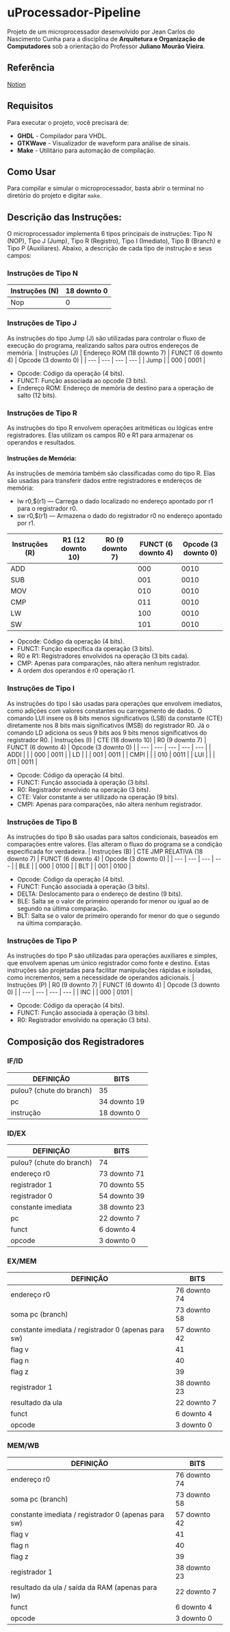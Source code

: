 # uProcessador-Pipeline

Projeto de um microprocessador desenvolvido por Jean Carlos do Nascimento Cunha para a disciplina de **Arquitetura e Organização de Computadores** sob a orientação do Professor **Juliano Mourão Vieira**.
## Referência
[Notion](https://resisted-timimus-fe1.notion.site/Pipeline-1662a778c47f80c79239ec9372a47a6a?pvs=4)
## Requisitos

Para executar o projeto, você precisará de:

- **GHDL** - Compilador para VHDL.
- **GTKWave** - Visualizador de waveform para análise de sinais.
- **Make** - Utilitário para automação de compilação.

## Como Usar

Para compilar e simular o microprocessador, basta abrir o terminal no diretório do projeto e digitar `make`. 

## Descrição das Instruções:
O microprocessador implementa 6 tipos principais de instruções: Tipo N (NOP), Tipo J (Jump), Tipo R (Registro), Tipo I (Imediato), Tipo B (Branch) e Tipo P (Auxiliares). Abaixo, a descrição de cada tipo de instrução e seus campos:
### Instruções de Tipo N
| Instruções (N) | 18 downto 0 |
| --- | --- |
| Nop | 0 |

### Instruções de Tipo J
As instruções do tipo Jump (J) são utilizadas para controlar o fluxo de execução do programa, realizando saltos para outros endereços de memória.
| Instruções (J) | Endereço ROM (18 downto 7) | FUNCT (6 downto 4) | Opcode (3 downto 0) |
| --- | --- | --- | --- |
| Jump |  | 000 | 0001 |
* Opcode: Código da operação (4 bits).
* FUNCT: Função associada ao opcode (3 bits).
* Endereço ROM: Endereço de memória de destino para a operação de salto (12 bits).
### Instruções de Tipo R
As instruções do tipo R envolvem operações aritméticas ou lógicas entre registradores. Elas utilizam os campos R0 e R1 para armazenar os operandos e resultados.
#### Instruções de Memória:
As instruções de memória também são classificadas como do tipo R. Elas são usadas para transferir dados entre registradores e endereços de memória:
* lw r0,$(r1) — Carrega o dado localizado no endereço apontado por r1 para o registrador r0.
* sw r0,$(r1) — Armazena o dado do registrador r0 no endereço apontado por r1.

| Instruções (R) | R1 (12 downto 10) | R0 (9 downto 7) | FUNCT (6 downto 4) | Opcode (3 downto 0) |
| --- | --- | --- | --- | --- |
| ADD |  |  | 000 | 0010 |
| SUB |  |  | 001 | 0010 |
| MOV |  |  | 010 | 0010 |
| CMP |  |  | 011 | 0010 |
| LW | | | 100 | 0010 |
| SW | | | 101 | 0010 |
* Opcode: Código da operação (4 bits).
* FUNCT: Função específica da operação (3 bits).
* R0 e R1: Registradores envolvidos na operação (3 bits cada).
* CMP: Apenas para comparações, não altera nenhum registrador.
* A ordem dos operandos é r0 operação r1.
### Instruções de Tipo I
As instruções do tipo I são usadas para operações que envolvem imediatos, como adições com valores constantes ou carregamento de dados.
O comando LUI insere os 8 bits menos significativos (LSB) da constante (CTE) diretamente nos 8 bits mais significativos (MSB) do registrador R0. Já o comando LD adiciona os seus 9 bits aos 9 bits menos significativos do registrador R0.
| Instruções (I) | CTE (18 downto 10) | R0 (9 downto 7) | FUNCT (6 downto 4) | Opcode (3 downto 0) |
| --- | --- | --- | --- | --- |
| ADDI |  |  | 000 | 0011 |
| LD |  |  | 001 | 0011 |
| CMPI |  |  | 010 | 0011 |
| LUI |  |  | 011 | 0011 |
* Opcode: Código da operação (4 bits).
* FUNCT: Função associada à operação (3 bits).
* R0: Registrador envolvido na operação (3 bits).
* CTE: Valor constante a ser utilizado na operação (9 bits).
* CMPI: Apenas para comparações, não altera nenhum registrador.
### Instruções de Tipo B
As instruções do tipo B são usadas para saltos condicionais, baseados em comparações entre valores. Elas alteram o fluxo do programa se a condição especificada for verdadeira.
| Instruções (B) | CTE JMP RELATIVA (18 downto 7) | FUNCT (6 downto 4) | Opcode (3 downto 0) |
| --- | --- | --- | --- |
| BLE |  | 000 | 0100 |
| BLT |  | 001 | 0100 | 
* Opcode: Código da operação (4 bits).
* FUNCT: Função associada à operação (3 bits).
* DELTA: Deslocamento para o endereço de destino (9 bits).
* BLE: Salta se o valor de primeiro operando for menor ou igual ao de segundo na última comparação.
* BLT: Salta se o valor de primeiro operando for menor do que o segundo na última comparação.
### Instruções de Tipo P
As instruções do tipo P são utilizadas para operações auxiliares e simples, que envolvem apenas um único registrador como fonte e destino. Estas instruções são projetadas para facilitar manipulações rápidas e isoladas, como incrementos, sem a necessidade de operandos adicionais.
| Instruções (P) | R0 (9 downto 7) | FUNCT (6 downto 4) | Opcode (3 downto 0) |
| --- | --- | --- | --- |
| INC |   | 000 | 0101 |
* Opcode: Código da operação (4 bits).
* FUNCT: Função associada à operação (3 bits).
* R0: Registrador envolvido na operação (3 bits).
## Composição dos Registradores 

### IF/ID

| DEFINIÇÃO | BITS |
| --- | --- |
| pulou? (chute do branch) | 35 |
| pc | 34 downto 19 |
| instrução | 18 downto 0 |

### ID/EX

| DEFINIÇÃO | BITS |
| --- | --- |
| pulou? (chute do branch) | 74 |
| endereço r0 | 73 downto 71 |
| registrador 1 | 70 downto 55 |
| registrador 0 | 54 downto 39 |
| constante imediata | 38 downto 23 |
| pc | 22 downto 7 |
| funct | 6 downto 4 |
| opcode | 3 downto 0 |

### EX/MEM

| DEFINIÇÃO | BITS |
| --- | --- |
| endereço r0 | 76 downto 74 |
| soma pc (branch) | 73 downto 58 |
| constante imediata / registrador 0 (apenas para sw) | 57 downto 42 |
| flag v | 41 |
| flag n | 40 |
| flag z | 39 |
| registrador 1 | 38 downto 23 |
| resultado da ula | 22 downto 7 |
| funct | 6 downto 4 |
| opcode | 3 downto 0 |

### MEM/WB

| DEFINIÇÃO | BITS |
| --- | --- |
| endereço r0 | 76 downto 74 |
| soma pc (branch) | 73 downto 58 |
| constante imediata / registrador 0 (apenas para sw) | 57 downto 42 |
| flag v | 41 |
| flag n | 40 |
| flag z | 39 |
| registrador 1 | 38 downto 23 |
| resultado da ula / saída da RAM (apenas para lw) | 22 downto 7 |
| funct | 6 downto 4 |
| opcode | 3 downto 0 |
